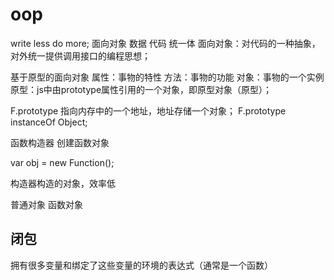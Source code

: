 # oop

write less do more;
面向对象
数据
代码
统一体
面向对象：对代码的一种抽象，对外统一提供调用接口的编程思想；

基于原型的面向对象
属性：事物的特性
方法：事物的功能
对象：事物的一个实例
原型：js中由prototype属性引用的一个对象，即原型对象（原型）；

F.prototype 指向内存中的一个地址，地址存储一个对象；
F.prototype instanceOf Object;

函数构造器 创建函数对象

var obj = new Function();

构造器构造的对象，效率低

普通对象
函数对象

## 闭包

拥有很多变量和绑定了这些变量的环境的表达式（通常是一个函数）

